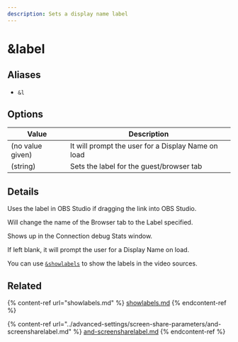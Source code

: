 ```yaml
---
description: Sets a display name label
---
```


# \&label

## Aliases

* `&l`

## Options

| Value            | Description                                        |
| ---------------- | -------------------------------------------------- |
| (no value given) | It will prompt the user for a Display Name on load |
| (string)         | Sets the label for the guest/browser tab           |

## Details

Uses the label in OBS Studio if dragging the link into OBS Studio.

Will change the name of the Browser tab to the Label specified.

Shows up in the Connection debug Stats window.

If left blank, it will prompt the user for a Display Name on load.

You can use [`&showlabels`](showlabels.md) to show the labels in the video sources.

## Related

{% content-ref url="showlabels.md" %}
[showlabels.md](showlabels.md)
{% endcontent-ref %}

{% content-ref url="../advanced-settings/screen-share-parameters/and-screensharelabel.md" %}
[and-screensharelabel.md](../advanced-settings/screen-share-parameters/and-screensharelabel.md)
{% endcontent-ref %}
